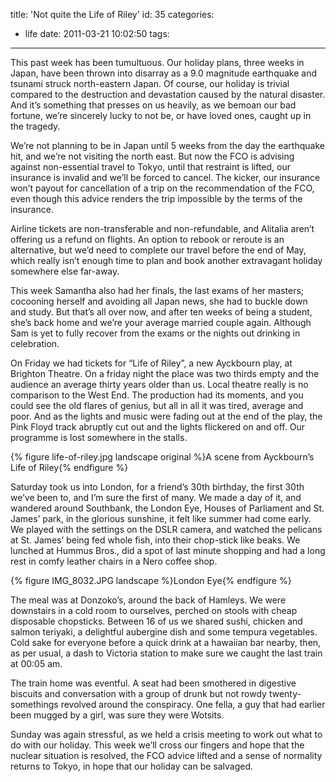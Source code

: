 title: 'Not quite the Life of Riley'
id: 35
categories:
  - life
date: 2011-03-21 10:02:50
tags:
---

This past week has been tumultuous. Our holiday plans, three weeks in Japan, have been thrown into disarray as a 9.0 magnitude earthquake and tsunami struck north-eastern Japan. Of course, our holiday is trivial compared to the destruction and devastation caused by the natural disaster. And it’s something that presses on us heavily, as we bemoan our bad fortune, we’re sincerely lucky to not be, or have loved ones, caught up in the tragedy.

We’re not planning to be in Japan until 5 weeks from the day the earthquake hit, and we’re not visiting the north east. But now the FCO is advising against non-essential travel to Tokyo, until that restraint is lifted, our insurance is invalid and we’ll be forced to cancel. The kicker, our insurance won’t payout for cancellation of a trip on the recommendation of the FCO, even though this advice renders the trip impossible by the terms of the insurance.

Airline tickets are non-transferable and non-refundable, and Alitalia aren’t offering us a refund on flights. An option to rebook or reroute is an alternative, but we’d need to complete our travel before the end of May, which really isn’t enough time to plan and book another extravagant holiday somewhere else far-away.

This week Samantha also had her finals, the last exams of her masters; cocooning herself and avoiding all Japan news, she had to buckle down and study. But that’s all over now, and after ten weeks of being a student, she’s back home and we’re your average married couple again. Although Sam is yet to fully recover from the exams or the nights out drinking in celebration.

On Friday we had tickets for “Life of Riley”, a new Ayckbourn play, at Brighton Theatre. On a friday night the place was two thirds empty and the audience an average thirty years older than us. Local theatre really is no comparison to the West End. The production had its moments, and you could see the old flares of genius, but all in all it was tired, average and poor. And as the lights and music were fading out at the end of the play, the Pink Floyd track abruptly cut out and the lights flickered on and off. Our programme is lost somewhere in the stalls.

{% figure life-of-riley.jpg landscape original %}A scene from Ayckbourn’s Life of Riley{% endfigure %}

Saturday took us into London, for a friend’s 30th birthday, the first 30th we’ve been to, and I’m sure the first of many. We made a day of it, and wandered around Southbank, the London Eye, Houses of Parliament and St. James’ park, in the glorious sunshine, it felt like summer had come early. We played with the settings on the DSLR camera, and watched the pelicans at St. James’ being fed whole fish, into their chop-stick like beaks. We lunched at Hummus Bros., did a spot of last minute shopping and had a long rest in comfy leather chairs in a Nero coffee shop.

{% figure IMG_8032.JPG landscape %}London Eye{% endfigure %}

The meal was at Donzoko’s, around the back of Hamleys. We were downstairs in a cold room to ourselves, perched on stools with cheap disposable chopsticks. Between 16 of us we shared sushi, chicken and salmon teriyaki, a delightful aubergine dish and some tempura vegetables. Cold sake for everyone before a quick drink at a hawaiian bar nearby, then, as per usual, a dash to Victoria station to make sure we caught the last train at 00:05 am.

The train home was eventful. A seat had been smothered in digestive biscuits and conversation with a group of drunk but not rowdy twenty-somethings revolved around the conspiracy. One fella, a guy that had earlier been mugged by a girl, was sure they were Wotsits.

Sunday was again stressful, as we held a crisis meeting to work out what to do with our holiday. This week we’ll cross our fingers and hope that the nuclear situation is resolved, the FCO advice lifted and a sense of normality returns to Tokyo, in hope that our holiday can be salvaged.
